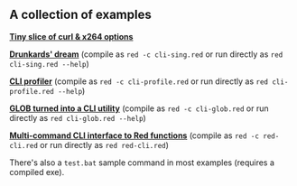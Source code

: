 ## A collection of examples

[**Tiny slice of curl & x264 options**](synthetic/)

[**Drunkards' dream**](sing/) (compile as `red -c cli-sing.red` or run directly as `red cli-sing.red --help`)

[**CLI profiler**](profile/) (compile as `red -c cli-profile.red` or run directly as `red cli-profile.red --help`)

[**GLOB turned into a CLI utility**](glob/) (compile as `red -c cli-glob.red` or run directly as `red cli-glob.red --help`)

[**Multi-command CLI interface to Red functions**](red-cli/) (compile as `red -c red-cli.red` or run directly as `red red-cli.red`)

There's also a `test.bat` sample command in most examples (requires a compiled exe).


